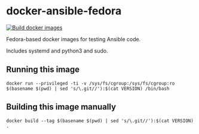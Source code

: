 # docker-ansible-fedora

[![Build docker images](https://github.com/agoloncser/docker-ansible-fedora/actions/workflows/ci.yml/badge.svg)](https://github.com/agoloncser/docker-ansible-fedora/actions/workflows/ci.yml)

Fedora-based docker images for testing Ansible code.

Includes systemd and python3 and sudo.

## Running this image

    docker run --privileged -ti -v /sys/fs/cgroup:/sys/fs/cgroup:ro $(basename $(pwd) | sed 's/\.git//'):$(cat VERSION) /bin/bash

## Building this image manually

    docker build --tag $(basename $(pwd) | sed 's/\.git//'):$(cat VERSION) .
